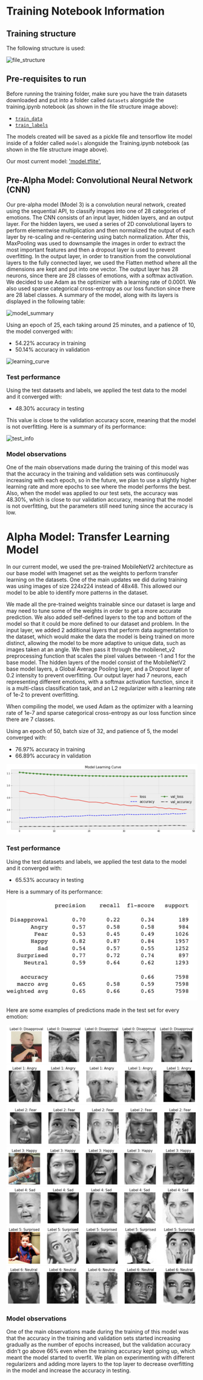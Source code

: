# Training Notebook Information

## Training structure
The following structure is used:

![file_structure](https://github.com/dianas11xx/Cue-Cetera/blob/main/ModelControl/training/readme_imgs/file_structure.jpg)

## Pre-requisites to run
Before running the training folder, make sure you have the train datasets downloaded and put into a folder called `datasets` alongside the training.ipynb notebook (as shown in the file structure image above):
- [`train_data`](https://drive.google.com/file/d/1I5tPiknclCqdPgPZH2zK3ezgVcX1BA-U/view?usp=sharing)
- [`train_labels`](https://drive.google.com/file/d/1W0QuMZmwaUrRuHqyv2o0EeZpldsXgbuk/view?usp=drive_link)

The models created will be saved as a pickle file and tensorflow lite model inside of a folder called `models` alongside the Training.ipynb notebook (as shown in the file structure image above).

Our most current model: ['model.tflite'](https://github.com/AmaniN16/Cue-Cetera/blob/main/ModelControl/training/models/model.tflite), 


## Pre-Alpha Model: Convolutional Neural Network (CNN)

Our pre-alpha model (Model 3) is a convolution neural network, created using the sequential API, to classify images into one of 28 categories of emotions. The CNN consists of an input layer, hidden layers, and an output layer. For the hidden layers, we used a series of 2D convolutional layers to perform elementwise multiplication and then normalized the output of each layer by re-scaling and re-centering using batch normalization. After this, MaxPooling was used to downsample the images in order to extract the most important features and then a dropout layer is used to prevent overfitting. In the output layer, in order to transition from the convolutional layers to the fully connected layer, we used the Flatten method where all the dimensions are kept and put into one vector. The output layer has 28 neurons, since there are 28 classes of emotions, with a softmax activation. We decided to use Adam as the optimizer with a learning rate of 0.0001. We also used sparse categorical cross-entropy as our loss function since there are 28 label classes. A summary of the model, along with its layers is displayed in the following table:

![model_summary](https://github.com/dianas11xx/Cue-Cetera/blob/main/ModelControl/training/readme_imgs/full_ms.PNG)

Using an epoch of 25, each taking around 25 minutes, and a patience of 10, the model converged with:
- 54.22% accuracy in training
- 50.14% accuracy in validation

![learning_curve](https://github.com/dianas11xx/Cue-Cetera/blob/main/ModelControl/training/readme_imgs/learning_curve.PNG)

### Test performance

Using the test datasets and labels, we applied the test data to the model and it converged with:
- 48.30% accuracy in testing

This value is close to the validation accuracy score, meaning that the model is not overfitting. Here is a summary of its performance:

![test_info](https://github.com/dianas11xx/Cue-Cetera/blob/main/ModelControl/training/readme_imgs/test_performance.PNG)

### Model observations

One of the main observations made during the training of this model was that the accuracy in the training and validation sets was continuously increasing with each epoch, so in the future, we plan to use a slightly higher learning rate and more epochs to see where the model performs the best. Also, when the model was applied to our test sets, the accuracy was 48.30%, which is close to our validation accuracy, meaning that the model is not overfitting, but the parameters still need tuning since the accuracy is low. 

# Alpha Model: Transfer Learning Model 

In our current model, we used the pre-trained MobileNetV2 architecture as our base model with Imagenet set as the weights to perform transfer learning on the datasets. One of the main updates we did during training was using images of size 224x224 instead of 48x48. This allowed our model to be able to identify more patterns in the dataset. 

We made all the pre-trained weights trainable since our dataset is large and may need to tune some of the weights in order to get a more accurate prediction. We also added self-defined layers to the top and bottom of the model so that it could be more defined to our dataset and problem. In the input layer, we added 2 additional layers that perform data augmentation to the dataset, which would make the data the model is being trained on more distinct, allowing the model to be more adaptive to unique data, such as images taken at an angle. We then pass it through the mobilenet_v2 preprocessing function that scales the pixel values between -1 and 1 for the base model. The hidden layers of the model consist of the MobileNetV2 base model layers, a Global Average Pooling layer, and a Dropout layer of 0.2 intensity to prevent overfitting. Our output layer had 7 neurons, each representing different emotions, with a softmax activation function, since it is a multi-class classification task, and an L2 regularizer with a learning rate of 1e-2 to prevent overfitting. 

When compiling the model, we used Adam as the optimizer with a learning rate of 1e-7 and sparse categorical cross-entropy as our loss function since there are 7 classes. 

Using an epoch of 50, batch size of 32, and patience of 5, the model converged with:
- 76.97% accuracy in training
- 66.89% accuracy in validation


![learning_curve](https://github.com/AmaniN16/Cue-Cetera/blob/main/ModelControl/training/readme_imgs/Learning_curve2.png)

### Test performance

Using the test datasets and labels, we applied the test data to the model and it converged with:
- 65.53% accuracy in testing

Here is a summary of its performance:

![test_info](https://github.com/AmaniN16/Cue-Cetera/blob/main/ModelControl/training/readme_imgs/test_per2.png)

Here are some examples of predictions made in the test set for every emotion:

![dis_ex](https://github.com/AmaniN16/Cue-Cetera/blob/main/ModelControl/training/readme_imgs/disapproval_ex.png)
![angry_ex](https://github.com/AmaniN16/Cue-Cetera/blob/main/ModelControl/training/readme_imgs/angry_ex.png)
![fear_ex](https://github.com/AmaniN16/Cue-Cetera/blob/main/ModelControl/training/readme_imgs/fear_ex.png)
![happy_ex](https://github.com/AmaniN16/Cue-Cetera/blob/main/ModelControl/training/readme_imgs/happy_ex.png)
![sad_ex](https://github.com/AmaniN16/Cue-Cetera/blob/main/ModelControl/training/readme_imgs/sad_ex.png)
![sur_ex](https://github.com/AmaniN16/Cue-Cetera/blob/main/ModelControl/training/readme_imgs/surprised_ex.png)
![Neutral_ex](https://github.com/AmaniN16/Cue-Cetera/blob/main/ModelControl/training/readme_imgs/neutral_ex.png)


### Model observations

One of the main observations made during the training of this model was that the accuracy in the training and validation sets started increasing gradually as the number of epochs increased, but the validation accuracy didn't go above 66% even when the training accuracy kept going up, which meant the model started to overfit. We plan on experimenting with different regularizers and adding more layers to the top layer to decrease overfitting in the model and increase the accuracy in testing.
